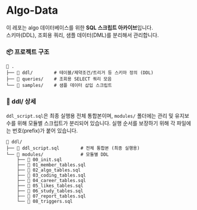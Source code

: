# Algo-Data

이 레포는 algo 데이터베이스를 위한 **SQL 스크립트 아카이브**입니다.<br>
스키마(DDL), 조회용 쿼리, 샘플 데이터(DML)를 분리해서 관리합니다.

### 📦 프로젝트 구조
```
📂 .
├── 📂 ddl/        # 테이블/제약조건/트리거 등 스키마 정의 (DDL)
├── 📂 queries/    # 조회용 SELECT 쿼리 모음
└── 📂 samples/    # 샘플 데이터 삽입 스크립트
```

### 🧱 ddl/ 상세

`ddl_script.sql`은 최종 실행용 전체 통합본이며, `modules/` 폴더에는 관리 및 유지보수를 위해 모듈별 스크립트가 분리되어 있습니다. 실행 순서를 보장하기 위해 각 파일에는 번호(prefix)가 붙어 있습니다.

```
📂 ddl/
├── 📄 ddl_script.sql        # 전체 통합본 (최종 실행용)
└── 📂 modules/              # 모듈별 DDL
    ├── 📄 00_init.sql
    ├── 📄 01_member_tables.sql
    ├── 📄 02_algo_tables.sql
    ├── 📄 03_coding_tables.sql
    ├── 📄 04_career_tables.sql
    ├── 📄 05_likes_tables.sql
    ├── 📄 06_study_tables.sql
    ├── 📄 07_report_tables.sql
    └── 📄 08_triggers.sql
```